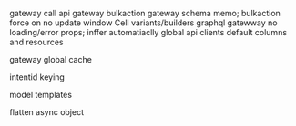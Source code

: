 gateway call api
gateway bulkaction
gateway schema
memo; bulkaction force on no update
window
Cell variants/builders
graphql gatewway
no loading/error props; inffer automatiaclly
global api clients
default columns and resources

gateway global cache

intentid keying

model templates

flatten async object
